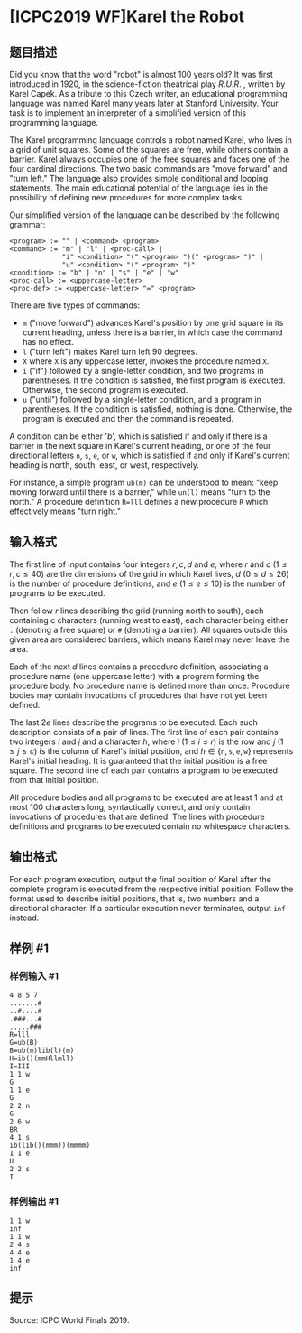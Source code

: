 # [ICPC2019 WF]Karel the Robot

## 题目描述

Did you know that the word "robot" is almost 100 years old? It was first introduced in 1920, in the science-fiction theatrical play $R.U.R.$ , written by Karel Capek. As a tribute to this Czech writer, an educational programming language was named Karel many years later at Stanford University. Your task is to implement an interpreter of a simplified version of this programming language.

The Karel programming language controls a robot named Karel, who lives in a grid of unit squares. Some of the squares are free, while others contain a barrier. Karel always occupies one of the free squares and faces one of the four cardinal directions. The two basic commands are "move forward" and "turn left." The language also provides simple conditional and looping statements. The main educational potential of the language lies in the possibility of defining new procedures for more complex tasks.

Our simplified version of the language can be described by the following grammar:

```plain
<program> := "" | <command> <program>
<command> := "m" | "l" | <proc-call> |
             "i" <condition> "(" <program> ")(" <program> ")" |
             "u" <condition> "(" <program> ")"
<condition> := "b" | "n" | "s" | "e" | "w"
<proc-call> := <uppercase-letter>
<proc-def> := <uppercase-letter> "=" <program>
```
There are five types of commands:

- $\texttt m$ ("move forward") advances Karel's position by one grid square in its current heading, unless there is a barrier, in which case the command has no effect.
- $\texttt l$ ("turn left") makes Karel turn left $90$ degrees.
- $\texttt X$ where $\texttt X$ is any uppercase letter, invokes the procedure named $\texttt X$. 
- $\texttt i$ ("if") followed by a single-letter condition, and two programs in parentheses. If the condition is satisfied, the first program is executed. Otherwise, the second program is executed.
- $\texttt u$ ("until") followed by a single-letter condition, and a program in parentheses. If the condition is satisfied, nothing is done. Otherwise, the program is executed and then the command is repeated.

A condition can be either '$b$', which is satisfied if and only if there is a barrier in the next square in Karel's current heading, or one of the four directional letters `n`, `s`, `e`, or `w`, which is satisfied if and only if Karel's current heading is north, south, east, or west, respectively.


For instance, a simple program `ub(m)` can be understood to mean: “keep moving forward until there is a barrier," while `un(l)` means "turn to the north." A procedure definition `R=lll` defines a new procedure `R` which effectively means "turn right."


## 输入格式

The first line of input contains four integers $r, c, d$ and $e$, where $r$ and $c$ $(1 \leq r, c \leq 40)$ are the dimensions of the grid in which Karel lives, $d$ $(0 \leq d \leq 26)$ is the number of procedure definitions, and $e$ $(1 \leq e \leq 10)$ is the number of programs to be executed.

Then follow $r$ lines describing the grid (running north to south), each containing c characters (running west to east), each character being either `.` (denoting a free square) or `#` (denoting a barrier). All squares outside this given area are considered barriers, which means Karel may never leave the area.

Each of the next $d$ lines contains a procedure definition, associating a procedure name (one uppercase letter) with a program forming the procedure body. No procedure name is defined more than once. Procedure bodies may contain invocations of procedures that have not yet been defined.

The last $2e$ lines describe the programs to be executed. Each such description consists of a pair of lines. The first line of each pair contains two integers $i$ and $j$ and a character $h$, where $i$ $(1 \leq i\leq r)$ is the row and $j$ $(1 \leq j \leq c)$ is the column of Karel's initial position, and $h \in \{ \texttt n, \texttt s, \texttt e, \texttt w\}$ represents Karel's initial heading. It is guaranteed that the initial position is a free square. The second line of each pair contains a program to be executed from that initial position.

All procedure bodies and all programs to be executed are at least $1$ and at most $100$ characters long, syntactically correct, and only contain invocations of procedures that are defined. The lines with procedure definitions and programs to be executed contain no whitespace characters.


## 输出格式

For each program execution, output the final position of Karel after the complete program is executed from the respective initial position. Follow the format used to describe initial positions, that is, two numbers and a directional character. If a particular execution never terminates, output `inf` instead.


## 样例 #1

### 样例输入 #1
```
4 8 5 7
.......#
..#....#
.###...#
.....###
R=lll
G=ub(B)
B=ub(m)lib(l)(m)
H=ib()(mmHllmll)
I=III
1 1 w
G
1 1 e
G
2 2 n
G
2 6 w
BR
4 1 s
ib(lib()(mmm))(mmmm)
1 1 e
H
2 2 s
I
```

### 样例输出 #1

```
1 1 w
inf
1 1 w
2 4 s
4 4 e
1 4 e
inf
```

## 提示

Source: ICPC World Finals 2019.
